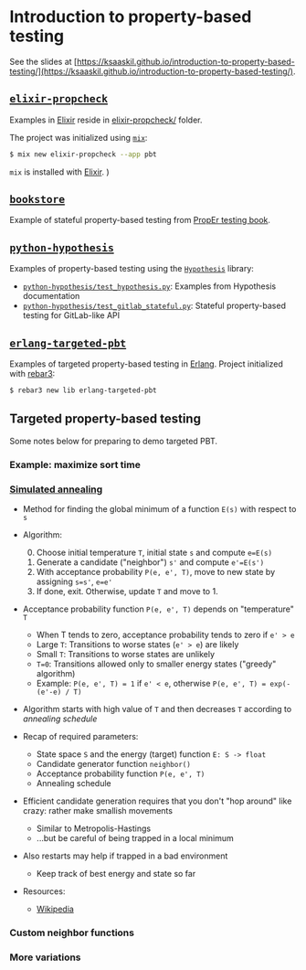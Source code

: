 # Introduction to property-based testing

See the slides at [https://ksaaskil.github.io/introduction-to-property-based-testing/](https://ksaaskil.github.io/introduction-to-property-based-testing/).

## [`elixir-propcheck`](./elixir-propcheck)

Examples in [Elixir](https://elixir-lang.org/) reside in [elixir-propcheck/](./elixir-propheck) folder.

The project was initialized using [`mix`](https://elixir-lang.org/getting-started/mix-otp/introduction-to-mix.html):

```bash
$ mix new elixir-propcheck --app pbt
```

`mix` is installed with [Elixir](https://elixir-lang.org/install.html).
)

## [`bookstore`](./bookstore)

Example of stateful property-based testing from [PropEr testing book](https://propertesting.com/).

## [`python-hypothesis`](./python-hypothesis)

Examples of property-based testing using the [`Hypothesis`](https://hypothesis.readthedocs.io/en/latest/) library:

- [`python-hypothesis/test_hypothesis.py`](./python-hypothesis/test_hypothesis.py): Examples from Hypothesis documentation
- [`python-hypothesis/test_gitlab_stateful.py`](./python-hypothesis/test_gitlab_stateful.py): Stateful property-based testing for GitLab-like API

## [`erlang-targeted-pbt`](./erlang-targeted-pbt)

Examples of targeted property-based testing in [Erlang](https://www.erlang.org/). Project initialized with [rebar3](https://www.rebar3.org/):

```bash
$ rebar3 new lib erlang-targeted-pbt
```

## Targeted property-based testing

Some notes below for preparing to demo targeted PBT.

### Example: maximize sort time

### [Simulated annealing](https://en.wikipedia.org/wiki/Simulated_annealing)

- Method for finding the global minimum of a function `E(s)` with respect to `s`
- Algorithm:

  0. Choose initial temperature `T`, initial state `s` and compute `e=E(s)`
  1. Generate a candidate ("neighbor") `s'` and compute `e'=E(s')`
  2. With acceptance probability `P(e, e', T)`, move to new state by assigning `s=s'`, `e=e'`
  3. If done, exit. Otherwise, update `T` and move to 1.

- Acceptance probability function `P(e, e', T)` depends on "temperature" `T`
  - When T tends to zero, acceptance probability tends to zero if `e' > e`
  - Large `T`: Transitions to worse states (`e' > e`) are likely
  - Small `T`: Transitions to worse states are unlikely
  - `T=0`: Transitions allowed only to smaller energy states ("greedy" algorithm)
  - Example: `P(e, e', T) = 1` if `e' < e`, otherwise `P(e, e', T) = exp(-(e'-e) / T)`
- Algorithm starts with high value of `T` and then decreases `T` according to _annealing schedule_
- Recap of required parameters:
  - State space `S` and the energy (target) function `E: S -> float`
  - Candidate generator function `neighbor()`
  - Acceptance probability function `P(e, e', T)`
  - Annealing schedule
- Efficient candidate generation requires that you don't "hop around" like crazy: rather make smallish movements
  - Similar to Metropolis-Hastings
  - ...but be careful of being trapped in a local minimum
- Also restarts may help if trapped in a bad environment
  - Keep track of best energy and state so far
- Resources:
  - [Wikipedia](ttps://en.wikipedia.org/wiki/Simulated_annealing)

### Custom neighbor functions

### More variations
